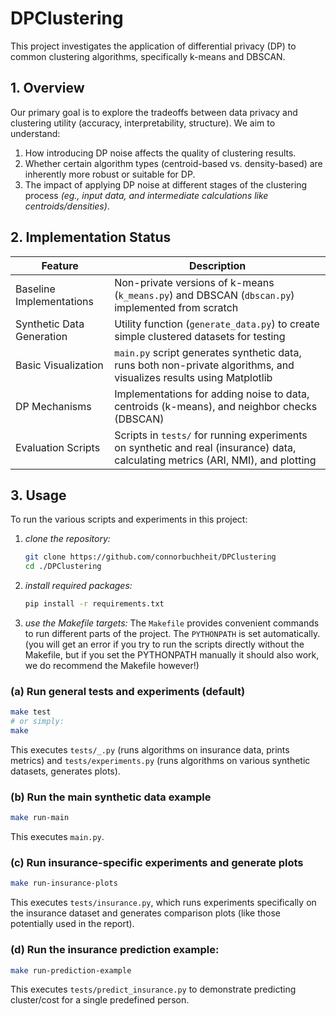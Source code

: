 # DPClustering

This project investigates the application of differential privacy (DP) to common clustering algorithms, specifically k-means and DBSCAN.

## 1. Overview

Our primary goal is to explore the tradeoffs between data privacy and clustering utility (accuracy, interpretability, structure). We aim to understand:

1. How introducing DP noise affects the quality of clustering results.
2. Whether certain algorithm types (centroid-based vs. density-based) are inherently more robust or suitable for DP.
3. The impact of applying DP noise at different stages of the clustering process *(eg., input data, and intermediate calculations like centroids/densities)*.

## 2. Implementation Status

| Feature                   | Description                                                                                                                    |
|---------------------------|--------------------------------------------------------------------------------------------------------------------------------|
| Baseline Implementations  | Non-private versions of k-means (`k_means.py`) and DBSCAN (`dbscan.py`) implemented from scratch                              |
| Synthetic Data Generation | Utility function (`generate_data.py`) to create simple clustered datasets for testing                                          |
| Basic Visualization       | `main.py` script generates synthetic data, runs both non-private algorithms, and visualizes results using Matplotlib           |
| DP Mechanisms             | Implementations for adding noise to data, centroids (k-means), and neighbor checks (DBSCAN)                                    |
| Evaluation Scripts        | Scripts in `tests/` for running experiments on synthetic and real (insurance) data, calculating metrics (ARI, NMI), and plotting |

## 3. Usage

To run the various scripts and experiments in this project:

1. *clone the repository:*

    ```bash
    git clone https://github.com/connorbuchheit/DPClustering
    cd ./DPClustering
    ```

2. *install required packages:*

    ```bash
    pip install -r requirements.txt
    ```

3. *use the Makefile targets:* The `Makefile` provides convenient commands to run different parts of the project. The `PYTHONPATH` is set automatically. (you will get an error if you try to run the scripts directly without the Makefile, but if you set the PYTHONPATH manually it should also work, we do recommend the Makefile however!)

### (a) Run general tests and experiments (default)

```bash
make test
# or simply:
make
```

This executes `tests/_.py` (runs algorithms on insurance data, prints metrics) and `tests/experiments.py` (runs algorithms on various synthetic datasets, generates plots).

### (b) Run the main synthetic data example

```bash
make run-main
```

This executes `main.py`.

### (c) Run insurance-specific experiments and generate plots

```bash
make run-insurance-plots
```

This executes `tests/insurance.py`, which runs experiments specifically on the insurance dataset and generates comparison plots (like those potentially used in the report).

### (d) Run the insurance prediction example:

```bash
make run-prediction-example
```

This executes `tests/predict_insurance.py` to demonstrate predicting cluster/cost for a single predefined person.